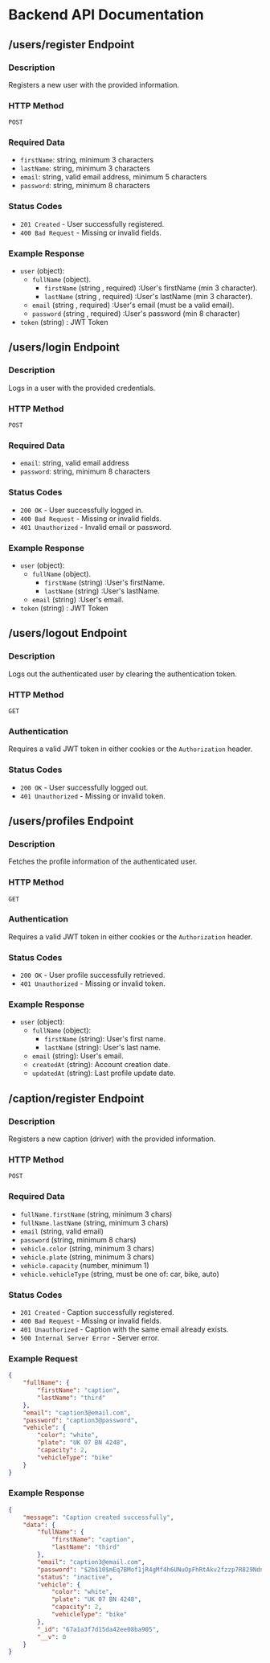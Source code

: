# Backend API Documentation

## /users/register Endpoint

### Description
Registers a new user with the provided information.

### HTTP Method
`POST`

### Required Data
- `firstName`: string, minimum 3 characters
- `lastName`: string, minimum 3 characters
- `email`: string, valid email address, minimum 5 characters
- `password`: string, minimum 8 characters

### Status Codes
- `201 Created` - User successfully registered.
- `400 Bad Request` - Missing or invalid fields.

### Example Response

- `user` (object):
    - `fullName` (object).
        - `firstName` (string , required) :User's firstName (min 3 character).
        - `lastName` (string , required) :User's lastName (min 3 character).
    - `email` (string , required) :User's email (must be a valid email).
    - `password` (string , required) :User's password (min 8 character)
- `token` (string) : JWT Token

## /users/login Endpoint

### Description
Logs in a user with the provided credentials.

### HTTP Method
`POST`

### Required Data
- `email`: string, valid email address
- `password`: string, minimum 8 characters

### Status Codes
- `200 OK` - User successfully logged in.
- `400 Bad Request` - Missing or invalid fields.
- `401 Unauthorized` - Invalid email or password.

### Example Response

- `user` (object):
    - `fullName` (object).
        - `firstName` (string) :User's firstName.
        - `lastName` (string) :User's lastName.
    - `email` (string) :User's email.
- `token` (string) : JWT Token

## /users/logout Endpoint

### Description
Logs out the authenticated user by clearing the authentication token.

### HTTP Method
`GET`

### Authentication
Requires a valid JWT token in either cookies or the `Authorization` header.

### Status Codes
- `200 OK` - User successfully logged out.
- `401 Unauthorized` - Missing or invalid token.

## /users/profiles Endpoint

### Description
Fetches the profile information of the authenticated user.

### HTTP Method
`GET`

### Authentication
Requires a valid JWT token in either cookies or the `Authorization` header.

### Status Codes
- `200 OK` - User profile successfully retrieved.
- `401 Unauthorized` - Missing or invalid token.

### Example Response

- `user` (object):
    - `fullName` (object):
        - `firstName` (string): User's first name.
        - `lastName` (string): User's last name.
    - `email` (string): User's email.
    - `createdAt` (string): Account creation date.
    - `updatedAt` (string): Last profile update date.

## /caption/register Endpoint

### Description
Registers a new caption (driver) with the provided information.

### HTTP Method
`POST`

### Required Data
- `fullName.firstName` (string, minimum 3 chars)
- `fullName.lastName` (string, minimum 3 chars)
- `email` (string, valid email)
- `password` (string, minimum 8 chars)
- `vehicle.color` (string, minimum 3 chars)
- `vehicle.plate` (string, minimum 3 chars)
- `vehicle.capacity` (number, minimum 1)
- `vehicle.vehicleType` (string, must be one of: car, bike, auto)

### Status Codes
- `201 Created` - Caption successfully registered.
- `400 Bad Request` - Missing or invalid fields.
- `401 Unauthorized` - Caption with the same email already exists.
- `500 Internal Server Error` - Server error.

### Example Request

```json
{
    "fullName": {
        "firstName": "caption",
        "lastName": "third"
    },
    "email": "caption3@email.com",
    "password": "caption3@password",
    "vehicle": {
        "color": "white",
        "plate": "UK 07 BN 4248",
        "capacity": 2,
        "vehicleType": "bike"
    }
}
```

### Example Response

```json
{
    "message": "Caption created successfully",
    "data": {
        "fullName": {
            "firstName": "caption",
            "lastName": "third"
        },
        "email": "caption3@email.com",
        "password": "$2b$10$mEq7BMof1jR4gMf4h6UNuOpFhRtAkv2fzzp7R829NdnOKoa9B0pAm",
        "status": "inactive",
        "vehicle": {
            "color": "white",
            "plate": "UK 07 BN 4248",
            "capacity": 2,
            "vehicleType": "bike"
        },
        "_id": "67a1a3f7d15da42ee08ba905",
        "__v": 0
    }
}
```
